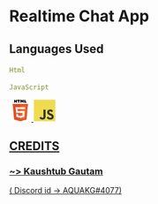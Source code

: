 <h1> Realtime Chat App </h1>


<h2> Languages Used </h2>

```yaml
Html
```

```yaml
JavaScript
```
<a href="https://www.w3.org/html/" target="_blank"> <img src="https://raw.githubusercontent.com/devicons/devicon/master/icons/html5/html5-original-wordmark.svg" alt="html5" width="40" height="40"/>
<a href="https://developer.mozilla.org/en-US/docs/Web/JavaScript" target="_blank"> <img src="https://raw.githubusercontent.com/devicons/devicon/master/icons/javascript/javascript-original.svg" alt="javascript" width="40" height="40"/>


<h2> CREDITS </h2>
<h3> ~> Kaushtub Gautam </h3> ( Discord id -> AQUAKG#4077)

